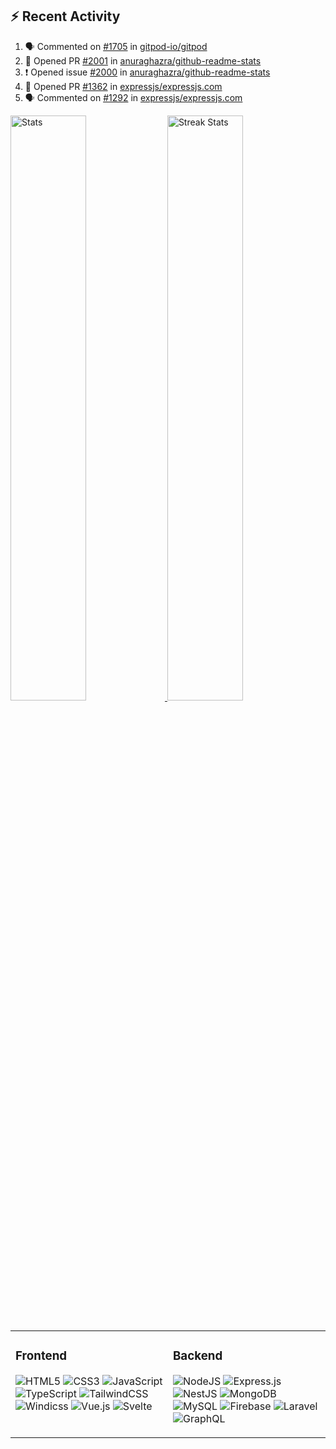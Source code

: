 <a><h2>:zap: Recent Activity</h2></a>

<!--START_SECTION:activity-->
1. 🗣 Commented on [#1705](https://github.com/gitpod-io/gitpod/issues/1705) in [gitpod-io/gitpod](https://github.com/gitpod-io/gitpod)
2. 💪 Opened PR [#2001](https://github.com/anuraghazra/github-readme-stats/pull/2001) in [anuraghazra/github-readme-stats](https://github.com/anuraghazra/github-readme-stats)
3. ❗️ Opened issue [#2000](https://github.com/anuraghazra/github-readme-stats/issues/2000) in [anuraghazra/github-readme-stats](https://github.com/anuraghazra/github-readme-stats)
4. 💪 Opened PR [#1362](https://github.com/expressjs/expressjs.com/pull/1362) in [expressjs/expressjs.com](https://github.com/expressjs/expressjs.com)
5. 🗣 Commented on [#1292](https://github.com/expressjs/expressjs.com/issues/1292) in [expressjs/expressjs.com](https://github.com/expressjs/expressjs.com)
<!--END_SECTION:activity-->

<div>
    <a href="https://github-readme-stats.vercel.app">
        <img width="49%" alt="Stats" src="https://github-readme-stats.vercel.app/api?&count_private=true&username=mosaab-emam&theme=onedark&custom_title=GitHub+Stats&hide_border=true" />
    </a>
    <a href="https://github-readme-streak-stats.herokuapp.com">
        <img width="49%" alt="Streak Stats" src="https://github-readme-streak-stats.herokuapp.com/?user=mosaab-emam&theme=onedark&hide_border=true"/>
    </a>
</div>

<br />

<table><tr><td valign="top" width="50%">

### Frontend  

![HTML5](https://img.shields.io/badge/html5-%23E34F26.svg?style=for-the-badge&logo=html5&logoColor=white)
![CSS3](https://img.shields.io/badge/css3-%231572B6.svg?style=for-the-badge&logo=css3&logoColor=white)
![JavaScript](https://img.shields.io/badge/javascript-%23323330.svg?style=for-the-badge&logo=javascript&logoColor=%23F7DF1E)
![TypeScript](https://img.shields.io/badge/typescript-%23007ACC.svg?style=for-the-badge&logo=typescript&logoColor=white)
![TailwindCSS](https://img.shields.io/badge/tailwindcss-%2338B2AC.svg?style=for-the-badge&logo=tailwind-css&logoColor=white)
![Windicss](https://img.shields.io/badge/windicss-48B0F1.svg?style=for-the-badge&logo=windi-css&logoColor=white)
![Vue.js](https://img.shields.io/badge/vuejs-%2335495e.svg?style=for-the-badge&logo=vuedotjs&logoColor=%234FC08D)
![Svelte](https://img.shields.io/badge/svelte-%23f1413d.svg?style=for-the-badge&logo=svelte&logoColor=white)

</td><td valign="top" width="50%">

### Backend  
![NodeJS](https://img.shields.io/badge/node.js-6DA55F?style=for-the-badge&logo=node.js&logoColor=white)
![Express.js](https://img.shields.io/badge/express.js-%23404d59.svg?style=for-the-badge&logo=express&logoColor=%2361DAFB)
![NestJS](https://img.shields.io/badge/nestjs-%23E0234E.svg?style=for-the-badge&logo=nestjs&logoColor=white)
![MongoDB](https://img.shields.io/badge/MongoDB-%234ea94b.svg?style=for-the-badge&logo=mongodb&logoColor=white)
![MySQL](https://img.shields.io/badge/mysql-%2300f.svg?style=for-the-badge&logo=mysql&logoColor=white)
![Firebase](https://img.shields.io/badge/firebase-%23039BE5.svg?style=for-the-badge&logo=firebase)
![Laravel](https://img.shields.io/badge/laravel-%23FF2D20.svg?style=for-the-badge&logo=laravel&logoColor=white)
![GraphQL](https://img.shields.io/badge/-GraphQL-E10098?style=for-the-badge&logo=graphql&logoColor=white)


</td></tr></table>
